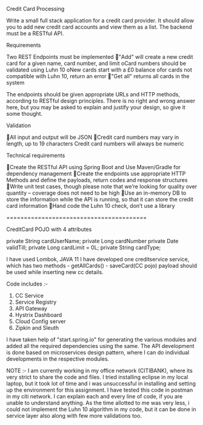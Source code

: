 Credit Card Processing

Write a small full stack application for a credit card provider. It should allow you to add new credit card accounts and view them as a list. The backend must be a RESTful API.

Requirements

Two REST Endpoints must be implemented
"Add" will create a new credit card for a given name, card number, and limit
oCard numbers should be validated using Luhn 10
oNew cards start with a £0 balance
ofor cards not compatible with Luhn 10, return an error
"Get all" returns all cards in the system

The endpoints should be given appropriate URLs and HTTP methods, according to RESTful design principles. There is no right and wrong answer here, but you may be asked to explain and justify your design, so give it some thought.

Validation

All input and output will be JSON
Credit card numbers may vary in length, up to 19 characters
Credit card numbers will always be numeric

Technical requirements

Create the RESTful API using Spring Boot and Use Maven/Gradle for dependency management
Create the endpoints use appropriate HTTP Methods and define the payloads, return codes and response structures
Write unit test cases, though please note that we’re looking for quality over quantity – coverage does not need to be high
Use an in-memory DB to store the information while the API is running, so that it can store the credit card information
Hand code the Luhn 10 check, don’t use a library

========================================

CreditCard POJO with 4 attributes 

private String cardUserName;
private Long cardNumber
private Date validTill;
private Long cardLimit = 0L;
private String cardType;


I have used Lombok, JAVA 11
I have developed one creditservice service, which has two methods
	- getAllCards()
	- saveCard(CC pojo) payload should be used while inserting new cc details.
	
	
Code includes :-

1. CC Service
2. Service Registry
3. API Gateway
4. Hystrix Dashboard
5. Cloud Config server
6. Zipkin and Sleuth


I have taken help of "start.spring.io" for generating the various modules and added all the required dependencies using the same.
The API development is done based on microservices design pattern, where I can do individual developments in the respective modules.

NOTE :-
I am currently working in my office network (CITIBANK), where its very strict to share the code and files.
I tried installing eclipse in my local laptop, but it took lot of time and i was unsuccessful in installing and setting up the environment for this assignment.
I have tested this code in postman in my citi network. 
I can explain each and every line of code, if you are unable to understand anything. 
As the time allotted to me was very less, i could not implement the Luhn 10 algorithm in my code, but it can be done in service layer also along with few more validations too. 